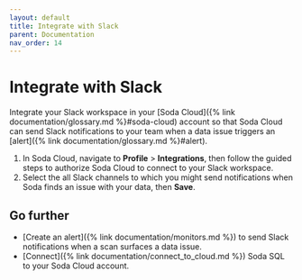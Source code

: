 ```yaml
---
layout: default
title: Integrate with Slack
parent: Documentation
nav_order: 14
---
```


# Integrate with Slack

Integrate your Slack workspace in your [Soda Cloud]({% link documentation/glossary.md %}#soda-cloud) account so that Soda Cloud can send Slack notifications to your team when a data issue triggers an [alert]({% link documentation/glossary.md %}#alert).

1. In Soda Cloud, navigate to **Profile** > **Integrations**, then follow the guided steps to authorize Soda Cloud to connect to your Slack workspace. 
2. Select the all Slack channels to which you might send notifications when Soda finds an issue with your data, then **Save**.

## Go further

* [Create an alert]({% link documentation/monitors.md %}) to send Slack notifications when a scan surfaces a data issue.
* [Connect]({% link documentation/connect_to_cloud.md %}) Soda SQL to your Soda Cloud account.